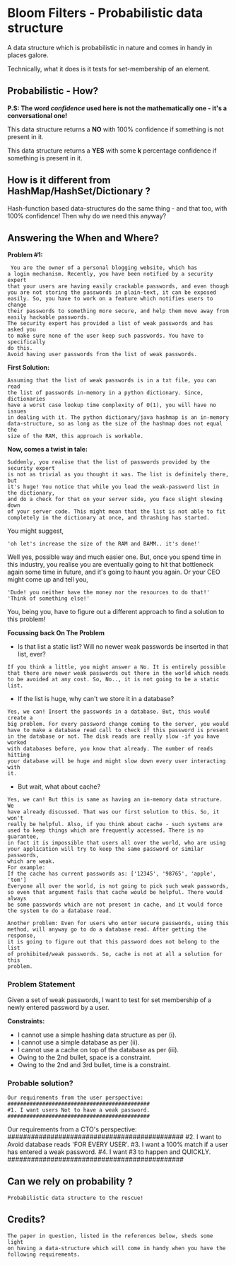# Bloom Filters - Probabilistic data structure
A data structure which is probabilistic in nature and comes in handy
in places galore.

Technically, what it does is it tests for set-membership of an element.

## Probabilistic - How?
**P.S: The word *confidence* used here is not the mathematically one -
it's a conversational one!**

This data structure returns  a **NO** with 100% confidence if something
is not present in it.

This data structure returns a **YES** with some **k** percentage
confidence if something is present in it.

## How is it different from HashMap/HashSet/Dictionary ?

Hash-function based data-structures do the same thing - and that too,
with 100% confidence! Then why do we need this anyway?

## Answering the When and Where?

**Problem #1:**
```
 You are the owner of a personal blogging website, which has
a login mechanism. Recently, you have been notified by a security expert
that your users are having easily crackable passwords, and even though
you are not storing the passwords in plain-text, it can be exposed
easily. So, you have to work on a feature which notifies users to change
their passwords to something more secure, and help them move away from
easily hackable passwords.
The security expert has provided a list of weak passwords and has asked you
to make sure none of the user keep such passwords. You have to specifically
do this.
Avoid having user passwords from the list of weak passwords.
```
**First Solution:**
```
Assuming that the list of weak passwords is in a txt file, you can read
the list of passwords in-memory in a python dictionary. Since, dictionaries
have a worst case lookup time complexity of O(1), you will have no issues
in dealing with it. The python dictionary/java hashmap is an in-memory
data-structure, so as long as the size of the hashmap does not equal the
size of the RAM, this approach is workable.
```
**Now, comes a twist in tale:**
```
Suddenly, you realise that the list of passwords provided by the security expert
is not as trivial as you thought it was. The list is definitely there, but
it's huge! You notice that while you load the weak-password list in the dictionary,
and do a check for that on your server side, you face slight slowing down
of your server code. This might mean that the list is not able to fit
completely in the dictionary at once, and thrashing has started.
```
You might suggest,
```
'oh let's increase the size of the RAM and BAMM.. it's done!'
```

Well yes, possible way and much easier one. But, once you spend time in this
industry, you realise you are eventually going to hit that bottleneck again
some time in future, and it's going to haunt you again. Or your CEO might come
up and tell you,
```
'Dude! you neither have the money nor the resources to do that!'
'Think of something else!'
```

You, being you, have to figure out a different approach to find a solution
to this problem!

**Focussing back On The Problem**

- Is that list a static list? Will no newer weak passwords be inserted in that
list, ever?
```
If you think a little, you might answer a No. It is entirely possible
that there are newer weak passwords out there in the world which needs
to be avoided at any cost. So, No.., it is not going to be a static list.
```

- If the list is huge, why can't we store it in a database?
```
Yes, we can! Insert the passwords in a database. But, this would create a
big problem. For every password change coming to the server, you would
have to make a database read call to check if this password is present
in the database or not. The disk reads are really slow -if you have worked
with databases before, you know that already. The number of reads hitting
your database will be huge and might slow down every user interacting with
it.
```

- But wait, what about cache?
```
Yes, we can! But this is same as having an in-memory data structure. We
have already discussed. That was our first solution to this. So, it won't
really be helpful. Also, if you think about cache - such systems are
used to keep things which are frequently accessed. There is no guarantee,
in fact it is impossible that users all over the world, who are using
your application will try to keep the same password or similar passwords,
which are weak.
For example:
If the cache has current passwords as: ['12345', '98765', 'apple', 'tom']
Everyone all over the world, is not going to pick such weak passwords,
so even that argument fails that cache would be helpful. There would always
be some passwords which are not present in cache, and it would force
the system to do a database read.

Another problem: Even for users who enter secure passwords, using this
method, will anyway go to do a database read. After getting the response,
it is going to figure out that this password does not belong to the list
of prohibited/weak passwords. So, cache is not at all a solution for this
problem.
```

### Problem Statement

Given a set of weak passwords, I want to test for set membership of a newly
entered password by a user.

**Constraints:**

- I cannot use a simple hashing data structure as per (i).
- I cannot use a simple database as per (ii).
- I cannot use a cache on top of the database as per (iii).
- Owing to the 2nd bullet, space is a constraint.
- Owing to the 2nd and 3rd bullet, time is a constraint.

### Probable solution?
```
Our requirements from the user perspective:
#############################################
#1. I want users Not to have a weak password.
#############################################
```

Our requirements from a CTO's perspective:
#############################################
#2. I want to Avoid database reads 'FOR EVERY USER'.
#3. I want a 100% match if a user has entered a weak password.
#4. I want #3 to happen and QUICKLY.
#############################################


## Can we rely on probability ?
```
Probabilistic data structure to the rescue!
```

## Credits?
```
The paper in question, listed in the references below, sheds some light
on having a data-structure which will come in handy when you have the
following requirements.
```